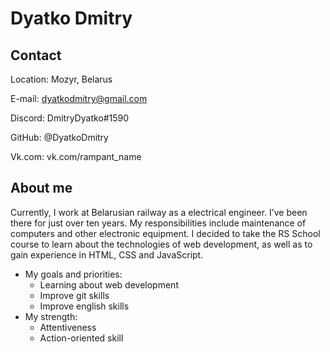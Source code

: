 # Dyatko Dmitry

## Contact
Location: Mozyr, Belarus

E-mail: dyatkodmitry@gmail.com

Discord: DmitryDyatko#1590

GitHub: @DyatkoDmitry

Vk.com: vk.com/rampant_name

## About me
Currently, I work at Belarusian railway as a electrical engineer. I’ve been there for just over ten years.
My responsibilities include maintenance of computers and other electronic equipment. I decided to take the RS School course to learn about the technologies of web development, as well as to gain experience in HTML, CSS and JavaScript. 

+ My goals and priorities:
    * Learning about web development
    * Improve git skills
    * Improve english skills
+ My strength:
    * Attentiveness
	* Action-oriented skill

